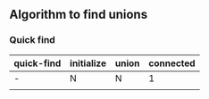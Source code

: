 ## Algorithm to find unions

### Quick find

| quick-find | initialize | union | connected |
|---|---|---|---|
| - | N | N | 1 |
| | | | |